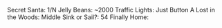 Secret Santa: 1/N
Jelly Beans: ~2000
Traffic Lights: Just Button A
Lost in the Woods: Middle
Sink or Sail?: 54
Finally Home: 

